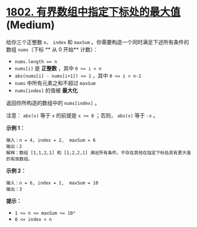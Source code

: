 # [1802. 有界数组中指定下标处的最大值][link] (Medium)

[link]: https://leetcode.cn/problems/maximum-value-at-a-given-index-in-a-bounded-array/

给你三个正整数 `n`、 `index` 和 `maxSum` 。你需要构造一个同时满足下述所有条件的数组 `nums`（下标 **
从 0 开始** 计数）：

- `nums.length == n`
- `nums[i]` 是 **正整数** ，其中 `0 <= i < n`
- `abs(nums[i] - nums[i+1]) <= 1` ，其中 `0 <= i < n-1`
- `nums` 中所有元素之和不超过 `maxSum`
- `nums[index]` 的值被 **最大化**

返回你所构造的数组中的 `nums[index]` 。

注意： `abs(x)` 等于 `x` 的前提是 `x >= 0` ；否则， `abs(x)` 等于 `-x` 。

**示例 1：**

```
输入：n = 4, index = 2,  maxSum = 6
输出：2
解释：数组 [1,1,2,1] 和 [1,2,2,1] 满足所有条件。不存在其他在指定下标处具有更大值的有效数组。
```

**示例 2：**

```
输入：n = 6, index = 1,  maxSum = 10
输出：3
```

**提示：**

- `1 <= n <= maxSum <= 10⁹`
- `0 <= index < n`
